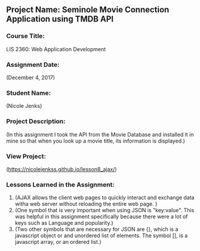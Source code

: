 ## Project Name:  Seminole Movie Connection Application using TMDB API

### Course Title:
LIS 2360:  Web Application Development

### Assignment Date:  
(December 4, 2017)

### Student Name:  
(Nicole Jenks)

### Project Description:
(In this assignment I took the API from the Movie Database and installed it in mine so that when you look up a movie title, its information is displayed.)

### View Project:
(https://nicolejenkss.github.io/lesson8_ajax/)

### Lessons Learned in the Assignment:
1. (AJAX allows the client web pages to quickly interact and exchange data witha  web server without reloading the entire web page. )
2. (One symbol that is very important when using JSON is "key:value". This was helpful in this assignment specifically because there were a lot of keys such as Language and popularity.)
3. (Two other symbols that are necessary for JSON are {}, which is a javascript object or and unordered list of elements. The symbol [], is a javascript array, or an ordered list.)
